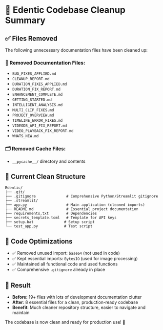 # 🧹 Edentic Codebase Cleanup Summary

## ✅ Files Removed
The following unnecessary documentation files have been cleaned up:

### 📄 Removed Documentation Files:
- `BUG_FIXES_APPLIED.md`
- `CLEANUP_REPORT.md` 
- `DURATION_FIXES_APPLIED.md`
- `DURATION_FIX_REPORT.md`
- `ENHANCEMENT_COMPLETE.md`
- `GETTING_STARTED.md`
- `INTELLIGENT_ANALYSIS.md`
- `MULTI_CLIP_FIXES.md`
- `PROJECT_OVERVIEW.md`
- `TIMELINE_ERROR_FIXES.md`
- `VIDEODB_API_FIX_REPORT.md`
- `VIDEO_PLAYBACK_FIX_REPORT.md`
- `WHATS_NEW.md`

### 🗂️ Removed Cache Files:
- `__pycache__/` directory and contents

## 📁 Current Clean Structure
```
Edentic/
├── .git/
├── .gitignore              # Comprehensive Python/Streamlit gitignore
├── .streamlit/
├── app.py                  # Main application (cleaned imports)
├── README.md               # Essential project documentation
├── requirements.txt        # Dependencies
├── secrets_template.toml   # Template for API keys
├── setup.bat              # Setup script
└── test_app.py            # Test script
```

## 🔧 Code Optimizations
- ✅ Removed unused import: `base64` (not used in code)
- ✅ Kept essential imports: `BytesIO` (used for image processing)
- ✅ Maintained all functional code and used functions
- ✅ Comprehensive `.gitignore` already in place

## 🎯 Result
- **Before**: 19+ files with lots of development documentation clutter
- **After**: 8 essential files for a clean, production-ready codebase
- **Benefit**: Much cleaner repository structure, easier to navigate and maintain

The codebase is now clean and ready for production use! 🚀
